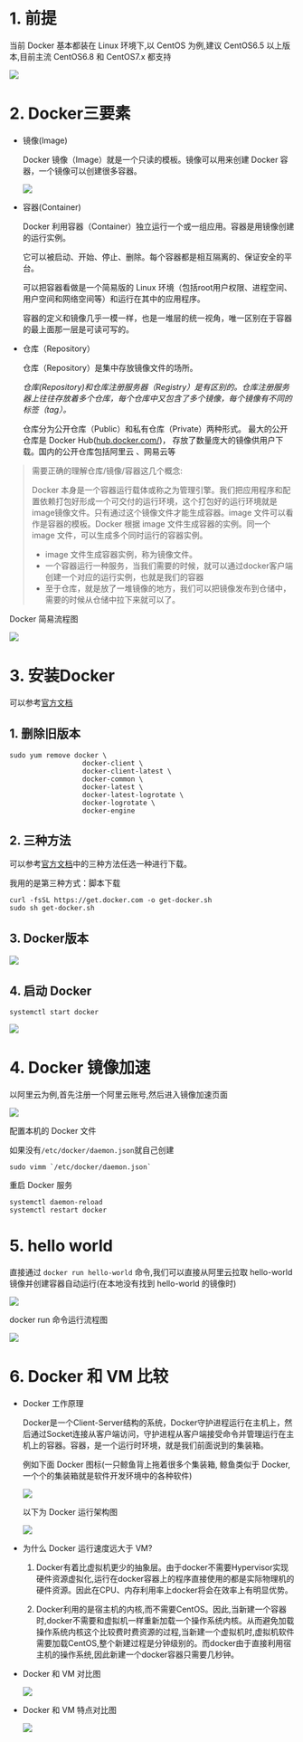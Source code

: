 # 1. 前提

当前 Docker 基本都装在 Linux 环境下,以 CentOS 为例,建议 CentOS6.5 以上版本,目前主流 CentOS6.8 和 CentOS7.x 都支持

![](https://gitee.com/krislin_zhao/IMGcloud/raw/master/img/20200525141301.png)

# 2. Docker三要素

* 镜像(Image)

  Docker 镜像（Image）就是一个只读的模板。镜像可以用来创建 Docker 容器，一个镜像可以创建很多容器。

  ![](https://gitee.com/krislin_zhao/IMGcloud/raw/master/img/20200525141456.png)

* 容器(Container)

  Docker 利用容器（Container）独立运行一个或一组应用。容器是用镜像创建的运行实例。

  它可以被启动、开始、停止、删除。每个容器都是相互隔离的、保证安全的平台。

  可以把容器看做是一个简易版的 Linux 环境（包括root用户权限、进程空间、用户空间和网络空间等）和运行在其中的应用程序。

  容器的定义和镜像几乎一模一样，也是一堆层的统一视角，唯一区别在于容器的最上面那一层是可读可写的。

* 仓库（Repository）

  仓库（Repository）是集中存放镜像文件的场所。

  *仓库(Repository)和仓库注册服务器（Registry）是有区别的。仓库注册服务器上往往存放着多个仓库，每个仓库中又包含了多个镜像，每个镜像有不同的标签（tag）。*

  仓库分为公开仓库（Public）和私有仓库（Private）两种形式。 最大的公开仓库是 Docker Hub([hub.docker.com/](https://hub.docker.com/))， 存放了数量庞大的镜像供用户下载。国内的公开仓库包括阿里云 、网易云等



>需要正确的理解仓库/镜像/容器这几个概念:
>
>Docker 本身是一个容器运行载体或称之为管理引擎。我们把应用程序和配置依赖打包好形成一个可交付的运行环境，这个打包好的运行环境就是 image镜像文件。只有通过这个镜像文件才能生成容器。image 文件可以看作是容器的模板。Docker 根据 image 文件生成容器的实例。同一个 image 文件，可以生成多个同时运行的容器实例。
>
>- image 文件生成容器实例，称为镜像文件。
>- 一个容器运行一种服务，当我们需要的时候，就可以通过docker客户端创建一个对应的运行实例，也就是我们的容器
>- 至于仓库，就是放了一堆镜像的地方，我们可以把镜像发布到仓储中，需要的时候从仓储中拉下来就可以了。

Docker 简易流程图

![](https://gitee.com/krislin_zhao/IMGcloud/raw/master/img/20200525141906.png)

# 3. 安装Docker

可以参考[官方文档](https://docs.docker.com/engine/install/centos/)

## 1. 删除旧版本

```shell
sudo yum remove docker \
                  docker-client \
                  docker-client-latest \
                  docker-common \
                  docker-latest \
                  docker-latest-logrotate \
                  docker-logrotate \
                  docker-engine
```

## 2. 三种方法

可以参考[官方文档](https://docs.docker.com/engine/install/centos/)中的三种方法任选一种进行下载。

我用的是第三种方式：脚本下载

```shell
curl -fsSL https://get.docker.com -o get-docker.sh
sudo sh get-docker.sh
```

## 3. Docker版本

![](https://gitee.com/krislin_zhao/IMGcloud/raw/master/img/20200525144151.png)

## 4. 启动 Docker

```shell
systemctl start docker
```



![](https://gitee.com/krislin_zhao/IMGcloud/raw/master/img/20200525144532.png)

# 4. Docker 镜像加速

以阿里云为例,首先注册一个阿里云账号,然后进入镜像加速页面

![](https://gitee.com/krislin_zhao/IMGcloud/raw/master/img/20200525145414.png)

配置本机的 Docker 文件

如果没有`/etc/docker/daemon.json`就自己创建

```shell
sudo vimm `/etc/docker/daemon.json`
```

重启 Docker 服务

```shell
systemctl daemon-reload
systemctl restart docker
```

# 5. hello world

直接通过 `docker run hello-world` 命令,我们可以直接从阿里云拉取 hello-world 镜像并创建容器自动运行(在本地没有找到 hello-world 的镜像时)

![](https://gitee.com/krislin_zhao/IMGcloud/raw/master/img/20200525145905.png)

docker run 命令运行流程图

![](https://gitee.com/krislin_zhao/IMGcloud/raw/master/img/20200525145919.png)

# 6. Docker 和 VM 比较

* Docker 工作原理

  Docker是一个Client-Server结构的系统，Docker守护进程运行在主机上，然后通过Socket连接从客户端访问，守护进程从客户端接受命令并管理运行在主机上的容器。容器，是一个运行时环境，就是我们前面说到的集装箱。

  例如下面 Docker 图标(一只鲸鱼背上拖着很多个集装箱, 鲸鱼类似于 Docker,一个个的集装箱就是软件开发环境中的各种软件)

  ![](https://gitee.com/krislin_zhao/IMGcloud/raw/master/img/20200525150049.png)

  以下为 Docker 运行架构图

  ![](https://gitee.com/krislin_zhao/IMGcloud/raw/master/img/20200525150122.png)

* 为什么 Docker 运行速度远大于 VM?

  1. Docker有着比虚拟机更少的抽象层。由于docker不需要Hypervisor实现硬件资源虚拟化,运行在docker容器上的程序直接使用的都是实际物理机的硬件资源。因此在CPU、内存利用率上docker将会在效率上有明显优势。

  2. Docker利用的是宿主机的内核,而不需要CentOS。因此,当新建一个容器时,docker不需要和虚拟机一样重新加载一个操作系统内核。从而避免加载操作系统内核这个比较费时费资源的过程,当新建一个虚拟机时,虚拟机软件需要加载CentOS,整个新建过程是分钟级别的。而docker由于直接利用宿主机的操作系统,因此新建一个docker容器只需要几秒钟。

* Docker 和 VM 对比图

  ![](https://gitee.com/krislin_zhao/IMGcloud/raw/master/img/20200525150538.png)

* Docker 和 VM 特点对比图

  ![](https://gitee.com/krislin_zhao/IMGcloud/raw/master/img/20200525150633.png)